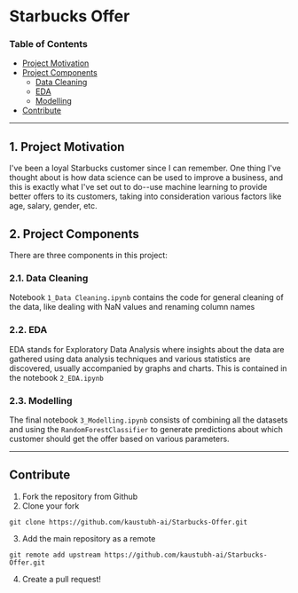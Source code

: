 
# Starbucks Offer

### Table of Contents

- [Project Motivation](#motivation)
- [Project Components](#components)
  - [Data Cleaning](#etl_pipeline)
  - [EDA](#ml_pipeline)
  - [Modelling](#flask)
- [Contribute](#contribute)

***

<a id='motivation'></a>

## 1. Project Motivation

I've been a loyal Starbucks customer since I can remember. One thing I've thought about is how data science can be used to improve a business, and this is exactly what I've set out to do--use machine learning to provide better offers to its customers, taking into consideration various factors like age, salary, gender, etc.

<a id='components'></a>

## 2. Project Components

There are three components in this project:

<a id='etl_pipeline'></a>

### 2.1. Data Cleaning

Notebook `1_Data Cleaning.ipynb` contains the code for general cleaning of the data, like dealing with NaN values and renaming column names

<a id='ml_pipeline'></a>

### 2.2. EDA

EDA stands for Exploratory Data Analysis where insights about the data are gathered using data analysis techniques and various statistics are discovered, usually accompanied by graphs and charts. This is contained in the notebook `2_EDA.ipynb`

<a id='flask'></a>

### 2.3. Modelling

The final notebook `3_Modelling.ipynb` consists of combining all the datasets and using the `RandomForestClassifier` to generate predictions about which customer should get the offer based on various parameters.

***

<a name="contribute"/>

## Contribute
1.  Fork the repository from Github
2.  Clone your fork

`git clone https://github.com/kaustubh-ai/Starbucks-Offer.git`

3.  Add the main repository as a remote

`git remote add upstream https://github.com/kaustubh-ai/Starbucks-Offer.git`

4.  Create a pull request!
